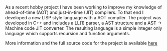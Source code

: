 <a-intro><p>As a recent hobby project I have been working to improve my knowledge of ahead-of-time (AOT) and just-in-time (JIT) compilers. To that end I developed a new LISP style language with a AOT compiler. The project was developed in C++ and includes a LL(1) parser, a AST structure and a AST -> Machine code JIT converter. The resulting language is a simple integer only language which supports recursion and function arguments.</p></a-intro>

More information and the full source code for the project is available <a href="https://github.com/jawline/LJIT/">here</a>
